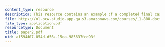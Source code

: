 ```yaml
---
content_type: resource
description: This resource contains an example of a completed final case paper.
file: https://ol-ocw-studio-app-qa.s3.amazonaws.com/courses/11-800-doctoral-research-seminar-knowledge-in-the-public-arena-spring-2007/af594d07054dd56a15ea985637fcd93f_paper2.pdf
file_type: application/pdf
resourcetype: Document
title: paper2.pdf
uid: af594d07-054d-d56a-15ea-985637fcd93f
---
```

